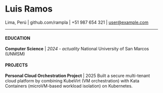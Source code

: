 # Luis Ramos
Lima, Perú   |   github.com/rampla   |   +51 987 654 321   |   user@example.com

---
#### EDUCATION
**Computer Science** | *2024 - actuality*
National University of San Marcos (UNMSM)
#### PROJECTS
**Personal Cloud Orchestration Project** | 2025
Built a secure multi-tenant cloud platform by combining KubeVirt (VM orchestration) with Kata Containers (microVM-based workload isolation) on Kubernetes.
